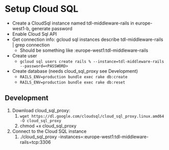 # Setup Cloud SQL

- Create a CloudSql instance named tdl-middleware-rails in europe-west1-b, generate password
- Enable Cloud Sql API
- Get connection info: gcloud sql instances describe tdl-middleware-rails | grep connection
    - Should be something like <PROJECT>:europe-west1:tdl-middleware-rails
- Create user
    - ```gcloud sql users create rails % --instance=tdl-middleware-rails --password=<PASSWORD>```
- Create database (needs cloud_sql_proxy see Development)
    - ```RAILS_ENV=production bundle exec rake db:create```
    - ```RAILS_ENV=production bundle exec rake db:reset```
    
    

## Development
1. Download cloud_sql_proxy: 
    1. ```wget https://dl.google.com/cloudsql/cloud_sql_proxy.linux.amd64 -O cloud_sql_proxy```
    2. chmod +x cloud_sql_proxy
1. Connect to the Cloud SQL instance
    1. ./cloud_sql_proxy -instances=<PROJECT>:europe-west1:tdl-middleware-rails=tcp:3306
